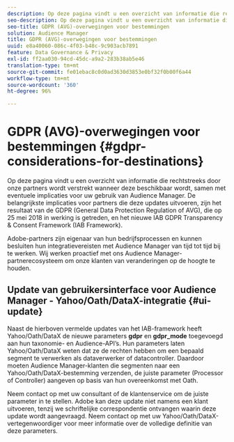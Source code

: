 ```yaml
---
description: Op deze pagina vindt u een overzicht van informatie die rechtstreeks door onze partners wordt verstrekt wanneer deze beschikbaar wordt, samen met eventuele implicaties voor uw gebruik van Audience Manager. De belangrijkste implicaties voor partners die deze updates uitvoeren, zijn het resultaat van de GDPR (General Data Protection Regulation of AVG), die op 25 mei 2018 in werking is getreden, en het nieuwe IAB GDPR Transparency & Consent Framework (IAB Framework).
seo-description: Op deze pagina vindt u een overzicht van informatie die rechtstreeks door onze partners wordt verstrekt wanneer deze beschikbaar wordt, samen met eventuele implicaties voor uw gebruik van Audience Manager. De belangrijkste implicaties voor partners die deze updates uitvoeren, zijn het resultaat van de GDPR (General Data Protection Regulation of AVG), die op 25 mei 2018 in werking is getreden, en het nieuwe IAB GDPR Transparency & Consent Framework (IAB Framework).
seo-title: GDPR (AVG)-overwegingen voor bestemmingen
solution: Audience Manager
title: GDPR (AVG)-overwegingen voor bestemmingen
uuid: e8a40060-086c-4f03-b48c-9c903acb7891
feature: Data Governance & Privacy
exl-id: ff2aa030-94cd-45dc-a9a2-283b38ab5e46
translation-type: tm+mt
source-git-commit: fe01ebac8c0d0ad3630d3853e0bf32f0b00f6a44
workflow-type: tm+mt
source-wordcount: '360'
ht-degree: 96%

---
```


# GDPR (AVG)-overwegingen voor bestemmingen {#gdpr-considerations-for-destinations}

Op deze pagina vindt u een overzicht van informatie die rechtstreeks door onze partners wordt verstrekt wanneer deze beschikbaar wordt, samen met eventuele implicaties voor uw gebruik van Audience Manager. De belangrijkste implicaties voor partners die deze updates uitvoeren, zijn het resultaat van de GDPR (General Data Protection Regulation of AVG), die op 25 mei 2018 in werking is getreden, en het nieuwe IAB GDPR Transparency &amp; Consent Framework (IAB Framework).

Adobe-partners zijn eigenaar van hun bedrijfsprocessen en kunnen besluiten hun integratievereisten met Audience Manager van tijd tot tijd bij te werken. Wij werken proactief met ons Audience Manager-partnerecosysteem om onze klanten van veranderingen op de hoogte te houden.

<!-- ## Audience Manager Partner Updates - ID Syncs {#partner-updates-id-syncs}

Some partners, as listed in the table below, have changed their integration requirements with Audience Manager to include support based on the IAB Framework, in order to comply with GDPR standards.

<table id="table_335A470D4F10434E9CF587089FB54B0C"> 
 <thead> 
  <tr> 
   <th colname="col1" class="entry"> <p>Partner Name </p> </th> 
   <th colname="col2" class="entry"> <p>Expected Impact </p> </th> 
   <th colname="col3" class="entry"> <p>Status of the change </p> </th> 
  </tr>
 </thead>
 <tbody> 
  <tr> 
   <td colname="col1"> <p>Yahoo/Oath/DataX </p> </td> 
   <td colname="col2"> <p>ID syncs for users in the European Union are dropped by the partner </p> </td> 
   <td colname="col3"> <p>Live since May 22nd 2018 </p> </td> 
  </tr> 
  <tr> 
   <td colname="col1"> <p>Trade Desk </p> </td> 
   <td colname="col2"> <p>ID syncs for users in the European Union are dropped by the partner </p> </td> 
   <td colname="col3"> <p>Not live yet </p> </td> 
  </tr> 
  <tr> 
   <td colname="col1"> <p>Rubicon </p> </td> 
   <td colname="col2"> <p>ID syncs for users in the European Union are dropped by the partner </p> </td> 
   <td colname="col3"> <p>Not live yet </p> </td> 
  </tr> 
  <tr> 
   <td colname="col1"> <p>LiveRamp </p> </td> 
   <td colname="col2"> <p>ID syncs for users in the European Union are dropped by the partner </p> </td> 
   <td colname="col3"> <p>Not live yet </p> </td> 
  </tr> 
 </tbody> 
</table> -->

## Update van gebruikersinterface voor Audience Manager - Yahoo/Oath/DataX-integratie {#ui-update}

Naast de hierboven vermelde updates van het IAB-framework heeft Yahoo/Oath/DataX de nieuwe parameters **gdpr** en **gdpr_mode** toegevoegd aan hun taxonomie- en Audience-API’s. Hun parameters laten Yahoo/Oath/DataX weten dat ze de rechten hebben om een bepaald segment te verwerken als dataverwerker of datacontroller. Daardoor moeten Audience Manager-klanten die segmenten naar een Yahoo/Oath/DataX-bestemming verzenden, de juiste parameter (Processor of Controller) aangeven op basis van hun overeenkomst met Oath.

Neem contact op met uw consultant of de klantenservice om de juiste parameter in te stellen. Adobe kan deze update niet namens een klant uitvoeren, tenzij we schriftelijke correspondentie ontvangen waarin deze update wordt aangevraagd. Neem contact op met uw Yahoo/Oath/DataX-vertegenwoordiger voor meer informatie over de volledige definitie van deze parameters.
